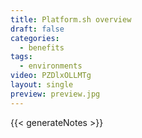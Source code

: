 ```yaml
---
title: Platform.sh overview
draft: false
categories:
  - benefits
tags:
  - environments
video: PZDlxOLLMTg
layout: single
preview: preview.jpg
---
```


{{< generateNotes >}}
